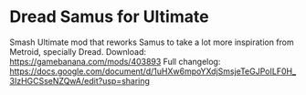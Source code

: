 # Dread Samus for Ultimate
Smash Ultimate mod that reworks Samus to take a lot more inspiration from Metroid, specially Dread.
Download: https://gamebanana.com/mods/403893
Full changelog: https://docs.google.com/document/d/1uHXw6mpoYXdjSmsjeTeGJPoILF0H_3IzHGCSseNZQwA/edit?usp=sharing
